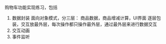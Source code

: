 购物车功能实现练习，包括
1. 数据封装
  面向对象模式，分三层： 商品数据，商品增减计算，UI界面
  逐层包装，交互放最外层，每次操作都只操作最外层，通过最外层来进行数据交互
3. 交互动画
4. 事件监听
